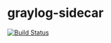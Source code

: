 # graylog-sidecar

[![Build Status](https://cloud.drone.io/api/badges/rolehippie/graylog-sidecar/status.svg)](https://cloud.drone.io/rolehippie/mdadm)
